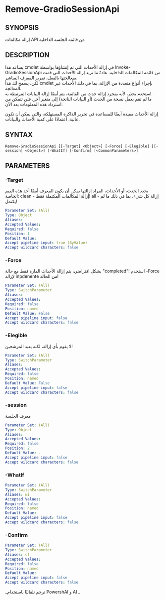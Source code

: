 ﻿---
external help file: powershai-help.xml
schema: 2.0.0
powershai: true
---

# Remove-GradioSessionApi

## SYNOPSIS <!--!= @#Synop !-->
إزالة مكالمات API من قائمة الجلسة الداخلية

## DESCRIPTION <!--!= @#Desc !-->
يساعد هذا cmdlet في إزالة الأحداث التي تم إنشاؤها بواسطة Invoke-GradioSessionApi من قائمة المكالمات الداخلية. 
عادةً ما تريد إزالة الأحداث التي قمت بمعالجتها بالفعل، تمرير المعرف المباشر.  
لكن، يسمح لك هذا cmdlet بإجراء أنواع متعددة من الإزالة، بما في ذلك الأحداث غير المعالجة.  
استخدم بحذر، لأنه بمجرد إزالة حدث من القائمة، يتم أيضًا إزالة البيانات المرتبطة به.  
ما لم تقم بعمل نسخة من الحدث (أو البيانات الناتجة) إلى متغير آخر، فلن تتمكن من استرداد هذه المعلومات بعد الآن.  

إزالة الأحداث مفيدة أيضًا للمساعدة في تحرير الذاكرة المستهلكة، والتي يمكن أن تكون عالية، اعتمادًا على كمية الأحداث والبيانات.

## SYNTAX <!--!= @#Syntax !-->

```
Remove-GradioSessionApi [[-Target] <Object>] [-Force] [-Elegible] [[-session] <Object>] [-WhatIf] [-Confirm] [<CommonParameters>]
```

## PARAMETERS <!--!= @#Params !-->

### -Target
يحدد الحدث، أو الأحداث، المراد إزالتها
يمكن أن يكون المعرف أيضًا أحد هذه القيم الخاصة:
	clean 	- إزالة المكالمات المكتملة فقط!
  all 	- إزالة كل شيء، بما في ذلك ما لم يكتمل!

```yml
Parameter Set: (All)
Type: Object
Aliases: 
Accepted Values: 
Required: false
Position: 1
Default Value: 
Accept pipeline input: true (ByValue)
Accept wildcard characters: false
```

### -Force
بشكل افتراضي، يتم إزالة الأحداث المارة فقط مع حالة "completed"!
استخدم -Force لإزالة inpdenente من الحالة!

```yml
Parameter Set: (All)
Type: SwitchParameter
Aliases: 
Accepted Values: 
Required: false
Position: named
Default Value: False
Accept pipeline input: false
Accept wildcard characters: false
```

### -Elegible
لا يقوم بأي إزالة، لكنه يعيد المرشحين!

```yml
Parameter Set: (All)
Type: SwitchParameter
Aliases: 
Accepted Values: 
Required: false
Position: named
Default Value: False
Accept pipeline input: false
Accept wildcard characters: false
```

### -session
معرف الجلسة

```yml
Parameter Set: (All)
Type: Object
Aliases: 
Accepted Values: 
Required: false
Position: 2
Default Value: .
Accept pipeline input: false
Accept wildcard characters: false
```

### -WhatIf

```yml
Parameter Set: (All)
Type: SwitchParameter
Aliases: wi
Accepted Values: 
Required: false
Position: named
Default Value: 
Accept pipeline input: false
Accept wildcard characters: false
```

### -Confirm

```yml
Parameter Set: (All)
Type: SwitchParameter
Aliases: cf
Accepted Values: 
Required: false
Position: named
Default Value: 
Accept pipeline input: false
Accept wildcard characters: false
```




<!--PowershaiAiDocBlockStart-->
_ترجم تلقائيًا باستخدام PowershAI و AI 
_
<!--PowershaiAiDocBlockEnd-->
